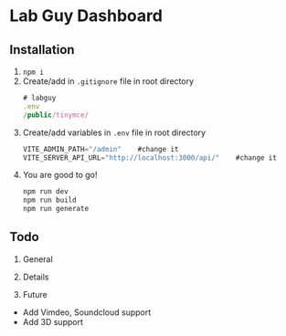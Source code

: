 # Lab Guy Dashboard

## Installation

1. `npm i`
2. Create/add in `.gitignore` file in root directory
   ```js
   # labguy
   .env
   /public/tinymce/
   ```
3. Create/add variables in `.env` file in root directory
   ```js
   VITE_ADMIN_PATH="/admin"    #change it
   VITE_SERVER_API_URL="http://localhost:3000/api/"    #change it
   ```
4. You are good to go!
   ```js
   npm run dev
   npm run build
   npm run generate
   ``` 

## Todo

1. General

2. Details

3. Future

- Add Vimdeo, Soundcloud support
- Add 3D support
